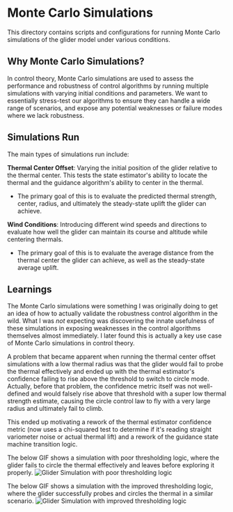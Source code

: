 # Monte Carlo Simulations
This directory contains scripts and configurations for running Monte Carlo simulations of the glider model under various conditions.

## Why Monte Carlo Simulations?
In control theory, Monte Carlo simulations are used to assess the performance and robustness of control algorithms by running multiple simulations with varying initial conditions and parameters. We want to essentially stress-test our algorithms to ensure they can handle a wide range of scenarios, and expose any potential weaknesses or failure modes where we lack robustness.

## Simulations Run
The main types of simulations run include:

**Thermal Center Offset**: Varying the initial position of the glider relative to the thermal center. This tests the state estimator's ability to locate the thermal and the guidance algorithm's ability to center in the thermal.
- The primary goal of this is to evaluate the predicted thermal strength, center, radius, and ultimately the steady-state uplift the glider can achieve.

**Wind Conditions**: Introducing different wind speeds and directions to evaluate how well the glider can maintain its course and altitude while centering thermals.
- The primary goal of this is to evaluate the average distance from the thermal center the glider can achieve, as well as the steady-state average uplift.

## Learnings
The Monte Carlo simulations were something I was originally doing to get an idea of how to actually validate the robustness control algorithm in the wild. What I was *not* expecting was discovering the innate usefulness of these simulations in exposing weaknesses in the control algorithms themselves almost immediately. I later found this is actually a key use case of Monte Carlo simulations in control theory.

A problem that became apparent when running the thermal center offset simulations with a low thermal radius was that the glider would fail to probe the thermal effectively and ended up with the thermal estimator's confidence failing to rise above the threshold to switch to circle mode. Actually, before that problem, the confidence metric itself was not well-defined and would falsely rise above that threshold with a super low thermal strength estimate, causing the circle control law to fly with a very large radius and ultimately fail to climb.

This ended up motivating a rework of the thermal estimator confidence metric (now uses a chi-squared test to determine if it's reading straight variometer noise or actual thermal lift) and a rework of the guidance state machine transition logic.

The below GIF shows a simulation with poor thresholding logic, where the glider fails to circle the thermal effectively and leaves before exploring it properly.
![Glider Simulation with poor thresholding logic](poor_state_machine_criteria.gif)

The below GIF shows a simulation with the improved thresholding logic, where the glider successfully probes and circles the thermal in a similar scenario.
![Glider Simulation with improved thresholding logic](revamped_state_machine_criteria.gif)